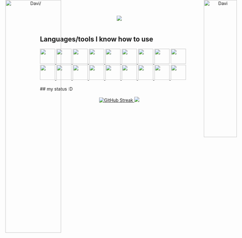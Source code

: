 <div align="center">
    <img src="hi_there.svg" />
</div><br>

## Languages/tools ​​I know how to use
<div>
    <a href="https://www.lua.org/home.html">
        <img src="https://avatars.githubusercontent.com/u/2319114?s=50&v=4" width="48px"  />
    </a>
    <a href="https://git-scm.com/downloads">
        <img src="https://git-scm.com/images/logo@2x.png"  width="48px"/>
    </a>
    <a href="https://www.gnu.org/software/bash/">
        <img src="./imagem/bash.svg" width="48px"  />
    </a>
    <a href="https://www.python.org/">
        <img src="https://avatars.githubusercontent.com/u/1525981?s=50&v=4" width="48px"  />
    </a>
    <a href="https://www.php.net/">
        <img src="https://avatars.githubusercontent.com/u/25158?s=50&v=4"  width="48px" />
    </a>
    <a href="https://nodejs.org/">
        <img src="https://nodejs.org/static/logos/nodejsStackedLight.svg"  width="48px"/>
    </a>
    <a href="https://github.com/">
        <img src="./imagem/github.svg" width="48px" />
    </a>
    <img src="./imagem/css.svg" width="48px" />
    <img src="./imagem/javascript.svg"  width="48px" />
    <a href="https://code.visualstudio.com/">
        <img src="./imagem/vscode.svg" width="48px" />
    </a>
    <a href="https://laravel.com/img/logomark.min.svg">
        <img src="https://laravel.com/img/logomark.min.svg"  width="48px" />
    </a>
    <a href="https://react.dev/">
        <img src="./imagem/react.svg"  width="48px" />
    </a>
    <a href="https://www.npmjs.com/">
        <img src="./imagem/npm.svg"  width="48px"/>
    </a>
    <a href="https://visualstudio.microsoft.com/pt-br/downloads/">
        <img src="./imagem/vs2019.svg" width="48px" />
    </a>
    <a href="https://cmake.org/">
        <img src="https://cmake.org/wp-content/uploads/2023/08/CMake-Logo.svg" height="48px" />
    </a>
    <a href="https://luarocks.org/">
        <img src="https://luarocks.org/static/logo.svg" height="48px" />
    </a>
    <a href="https://xmake.io/#/">
        <img src="https://xmake.io/assets/img/logo.svg" height="48px" />
    </a>
    <a href="https://tic80.com/">
        <img src="https://tic80.com/img/logo64.png" width="48px">
    </a>
</div><br>
## my status :D
<div display="center" align="center"><br>
    <div display="flex" align="center">
            <img style="width: 43%; position: fixed; left: 0; top: 0" src="https://github-readme-stats.vercel.app/api?username=pessoa736&show_icons=true&theme=dark&background=80%2C033100%2C0A56" alt=Davi/>
            <img style="width: 33%; position: fixed; right: 0; top: 0" src="https://github-readme-stats.vercel.app/api/top-langs?username=pessoa736&show_icons=true&layout=compact&theme=dark" alt="Davi" />
    </div>
    <a href="https://git.io/streak-stats">   
        <img src="https://github-readme-streak-stats.herokuapp.com?user=pessoa736&hide_border=true&border_radius=10&locale=pt_BR&short_numbers=true&date_format=j%2Fn%5B%2FY%5D&mode=weekly&card_width=480&background=70%2C000000%2C575757&stroke=FFFFFF&ring=FFFFFF&fire=FFFFFF&currStreakNum=FFFFFF&sideNums=FFFFFF&currStreakLabel=FFFFFF&sideLabels=FFFFFF&dates=B0B0B0" alt="GitHub Streak" />
    </a>
    <img src="https://github-readme-activity-graph.vercel.app/graph?username=pessoa736&theme=xcode&hide_border=true" />
</div>
